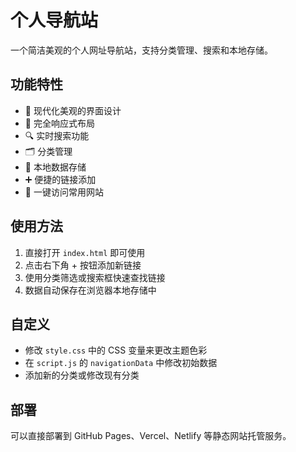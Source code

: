 # 个人导航站

一个简洁美观的个人网址导航站，支持分类管理、搜索和本地存储。

## 功能特性

- 🎨 现代化美观的界面设计
- 📱 完全响应式布局
- 🔍 实时搜索功能
- 🗂️ 分类管理
- 💾 本地数据存储
- ➕ 便捷的链接添加
- 🎯 一键访问常用网站

## 使用方法

1. 直接打开 `index.html` 即可使用
2. 点击右下角 + 按钮添加新链接
3. 使用分类筛选或搜索框快速查找链接
4. 数据自动保存在浏览器本地存储中

## 自定义

- 修改 `style.css` 中的 CSS 变量来更改主题色彩
- 在 `script.js` 的 `navigationData` 中修改初始数据
- 添加新的分类或修改现有分类

## 部署

可以直接部署到 GitHub Pages、Vercel、Netlify 等静态网站托管服务。